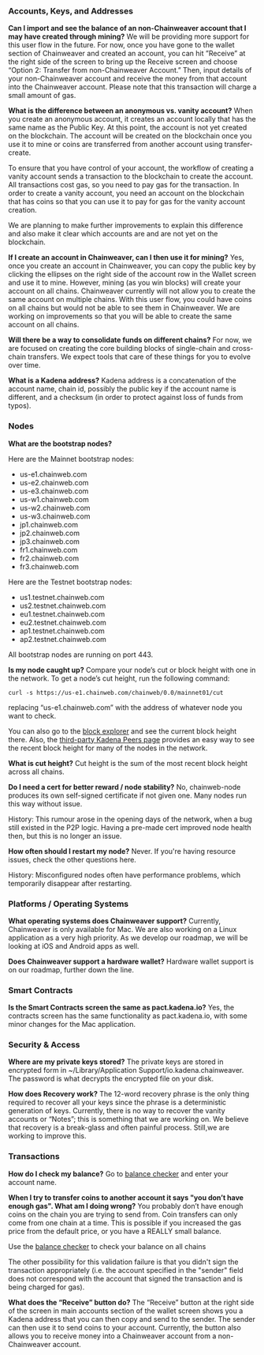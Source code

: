 ### **Accounts, Keys, and Addresses**

**Can I import and see the balance of an non-Chainweaver account that I may have created through mining?**
We will be providing more support for this user flow in the future. For now, once you have gone to the wallet section of Chainweaver and created an account, you can hit ”Receive” at the right side of the screen to bring up the Receive screen and choose “Option 2: Transfer from non-Chainweaver Account.” Then, input details of your non-Chainweaver account and receive the money from that account into the Chainweaver account. Please note that this transaction will charge a small amount of gas.

**What is the difference between an anonymous vs. vanity account?**
When you create an anonymous account, it creates an account locally that has the same name as the Public Key.  At this point, the account is not yet created on the blockchain. The account will be created on the blockchain once you use it to mine or coins are transferred from another account using transfer-create.

To ensure that you have control of your account, the workflow of creating a vanity account sends a transaction to the blockchain to create the account. All transactions cost gas, so you need to pay gas for the transaction.  In order to create a vanity account, you need an account on the blockchain that has coins so that you can use it to pay for gas for the vanity account creation.

We are planning to make further improvements to explain this difference  and also make it clear which accounts are and are not yet on the blockchain.

**If I create an account in Chainweaver, can I then use it for mining?**
Yes, once you create an account in Chainweaver, you can copy the public key by clicking the ellipses on the right side of the account row in the Wallet screen and use it to mine. However, mining (as you win blocks) will create your account on all chains. Chainweaver currently will not allow you to create the same account on multiple chains. With this user flow, you could have coins on all chains but would not be able to see them in Chainweaver. We are working on improvements so that you will be able to create the same account on all chains.

**Will there be a way to consolidate funds on different chains?**
For now, we are focused on creating the core building blocks of single-chain and cross-chain transfers. We expect tools that care of these things for you to evolve over time.

**What is a Kadena address?**
Kadena address is a concatenation of the account name, chain id, possibly the public key if the account name is different, and a checksum (in order to protect against loss of funds from typos).


### **Nodes**

**What are the bootstrap nodes?**

Here are the Mainnet bootstrap nodes:

 - us-e1.chainweb.com
 - us-e2.chainweb.com
 - us-e3.chainweb.com
 - us-w1.chainweb.com
 - us-w2.chainweb.com
 - us-w3.chainweb.com
 - jp1.chainweb.com
 - jp2.chainweb.com
 - jp3.chainweb.com
 - fr1.chainweb.com
 - fr2.chainweb.com
 - fr3.chainweb.com


Here are the Testnet bootstrap nodes:

 - us1.testnet.chainweb.com
 - us2.testnet.chainweb.com
 - eu1.testnet.chainweb.com
 - eu2.testnet.chainweb.com
 - ap1.testnet.chainweb.com
 - ap2.testnet.chainweb.com

All bootstrap nodes are running on port 443.




**Is my node caught up?**
Compare your node’s cut or block height with one in the network.  To get a node’s cut height, run the following command: 

```curl -s https://us-e1.chainweb.com/chainweb/0.0/mainnet01/cut```

replacing “us-e1.chainweb.com” with the address of whatever node you want to check.

You can also go to the [block explorer](https://explorer.chainweb.com/) and see the current block height there.  Also, the [third-party Kadena Peers page](https://kadena.banteg.xyz/peers) provides an easy way to see the recent block height for many of the nodes in the network.

**What is cut height?**
Cut height is the sum of the most recent block height across all chains.

**Do I need a cert for better reward / node stability?**
No, chainweb-node produces its own self-signed certificate if not given one. Many nodes run this way without issue.

History: This rumour arose in the opening days of the network, when a bug still existed in the P2P logic. Having a pre-made cert improved node health then, but this is no longer an issue.

**How often should I restart my node?**
Never. If you're having resource issues, check the other questions here.

History: Misconfigured nodes often have performance problems, which temporarily disappear after restarting.


### **Platforms / Operating Systems**

**What operating systems does Chainweaver support?**
Currently, Chainweaver is only available for Mac. We are also working on a Linux application as a very high priority.  As we develop our roadmap, we will be looking at iOS and Android apps as well.

**Does Chainweaver support a hardware wallet?**
Hardware wallet support is on our roadmap, further down the line.

### **Smart Contracts**

**Is the Smart Contracts screen the same as pact.kadena.io?**
Yes, the contracts screen has the same functionality as pact.kadena.io, with some minor changes for the Mac application.


### **Security & Access**

**Where are my private keys stored?**
The private keys are stored in encrypted form in ~/Library/Application Support/io.kadena.chainweaver. The password is what decrypts the encrypted file on your disk.

**How does Recovery work?**
The 12-word recovery phrase is the only thing required to recover all your keys since the phrase is a deterministic generation of keys. Currently, there is no way to recover the vanity accounts or “Notes”; this is something that we are working on. We believe that recovery is a break-glass and often painful process. Still,we are working to improve this.


### **Transactions**

**How do I check my balance?**
Go to [balance checker](https://balance.chainweb.com/) and enter your account name.

**When I try to transfer coins to another account it says "you don’t have enough gas". What am I doing wrong?**
You probably don’t have enough coins on the chain you are trying to send from.  Coin transfers can only come from one chain at a time.  This is possible if you increased the gas price from the default price, or you have a REALLY small balance. 

Use the [balance checker](https://balance.chainweb.com/) to check your balance on all chains

The other possibility for this validation failure is that you didn't sign the transaction appropriately (i.e. the account specified in the "sender" field does not correspond with the account that signed the transaction and is being charged for gas).

**What does the “Receive” button do?**
The “Receive” button at the right side of the screen in main accounts section of the wallet screen shows you a Kadena address that you can then copy and send to the sender. The sender can then use it to send coins to your account. Currently, the button also allows you to receive money into a Chainweaver account from a non-Chainweaver account. 